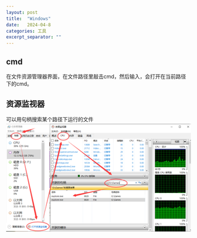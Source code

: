 ```yaml
---
layout: post
title:  "Windows"
date:   2024-04-8
categories: 工具
excerpt_separator: ""
---
```




## cmd
在文件资源管理器界面，在文件路径里敲击cmd，然后输入，会打开在当前路径下的cmd。
## 资源监视器
可以用句柄搜索某个路径下运行的文件  
![](../../../assets/tools/windows/1.png)
